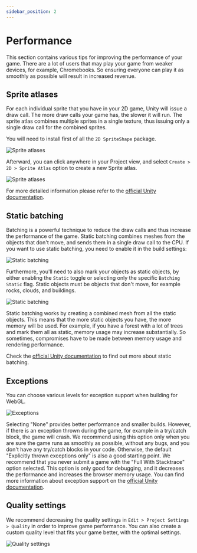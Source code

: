 ```yaml
---
sidebar_position: 2
---
```


# Performance

This section contains various tips for improving the performance of your game. There are a lot of users that may play your game from weaker devices, for example, Chromebooks. So ensuring everyone can play it as smoothly as possible will result in increased revenue.

## Sprite atlases

For each individual sprite that you have in your 2D game, Unity will issue a draw call. The more draw calls your game has, the slower it will run. The sprite atlas combines multiple sprites in a single texture, thus issuing only a single draw call for the combined sprites.

You will need to install first of all the `2D SpriteShape` package.

![Sprite atlases](@site/static/img/tips-images/image-13.png)

Afterward, you can click anywhere in your Project view, and select `Create > 2D > Sprite Atlas` option to create a new Sprite atlas.

![Sprite atlases](@site/static/img/tips-images/image-14.png)

For more detailed information please refer to the [official Unity documentation](https://docs.unity3d.com/Manual/sprite/atlas/sprite-atlas-reference.html).

## Static batching

Batching is a powerful technique to reduce the draw calls and thus increase the performance of the game. Static batching combines meshes from the objects that don't move, and sends them in a single draw call to the CPU. If you want to use static batching, you need to enable it in the build settings:

![Static batching](@site/static/img/tips-images/image-15.png)

Furthermore, you'll need to also mark your objects as static objects, by either enabling the `Static` toggle or selecting only the specific `Batching Static` flag. Static objects must be objects that don't move, for example rocks, clouds, and buildings.

![Static batching](@site/static/img/tips-images/image-16.png)

Static batching works by creating a combined mesh from all the static objects. This means that the more static objects you have, the more memory will be used. For example, if you have a forest with a lot of trees and mark them all as static, memory usage may increase substantially. So sometimes, compromises have to be made between memory usage and rendering performance.

Check the [official Unity documentation](https://docs.unity3d.com/Manual/static-batching.html) to find out more about static batching.

## Exceptions

You can choose various levels for exception support when building for WebGL.

![Exceptions](@site/static/img/tips-images/image-17.png)

Selecting "None" provides better performance and smaller builds. However, if there is an exception thrown during the game, for example in a try/catch block, the game will crash. We recommend using this option only when you are sure the game runs as smoothly as possible, without any bugs, and you don't have any try/catch blocks in your code. Otherwise, the default "Explicitly thrown exceptions only" is also a good starting point. We recommend that you never submit a game with the "Full With Stacktrace" option selected. This option is only good for debugging, and it decreases the performance and increases the browser memory usage. You can find more information about exception support on the [official Unity documentation](https://docs.unity3d.com/Manual/webgl-building.html).

## Quality settings

We recommend decreasing the quality settings in `Edit > Project Settings > Quality` in order to improve game performance. You can also create a custom quality level that fits your game better, with the optimal settings.

![Quality settings](@site/static/img/tips-images/image-18.png)
